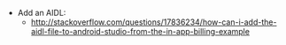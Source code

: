 
 * Add an AIDL:
   * http://stackoverflow.com/questions/17836234/how-can-i-add-the-aidl-file-to-android-studio-from-the-in-app-billing-example
